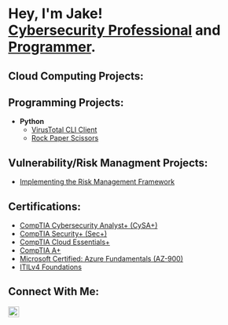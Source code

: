 <h1>Hey, I'm Jake!<br/><a href=https://linkedin.com/in/jake-espinosa>Cybersecurity Professional</a> and <a href="https://github.com/jakeEspinosa">Programmer</a>.</h1>

<h2>Cloud Computing Projects:</h2>

<h2>Programming Projects:</h2>

- <b>Python</b>
  - [VirusTotal CLI Client](https://github.com/jakeEspinosa/virusTotalCLI)
  - [Rock Paper Scissors](https://github.com/jakeEspinosa/rockPaperScissors)

<h2>Vulnerability/Risk Managment Projects:</h2>

- [Implementing the Risk Management Framework](https://github.com/jakeEspinosa/riskManagementFramework)

<h2>Certifications:</h2>

- [CompTIA Cybersecurity Analyst+ (CySA+)](https://imgur.com/YNcFHPs)
- [CompTIA Security+ (Sec+)](https://imgur.com/vt1CmaG)
- [CompTIA Cloud Essentials+](https://imgur.com/GkERQRO)
- [CompTIA A+](https://imgur.com/UiYtFQE)
- [Microsoft Certified: Azure Fundamentals (AZ-900)](https://imgur.com/CjBH7ME)
- [ITILv4 Foundations](https://imgur.com/A7wD6qm)

<h2>Connect With Me:</h2>

[<img align="left" alt="JoshMadakor | LinkedIn" width="22px" src="https://cdn.jsdelivr.net/npm/simple-icons@v3/icons/linkedin.svg" />][linkedin]

[linkedin]: https://linkedin.com/in/jake-espinosa
